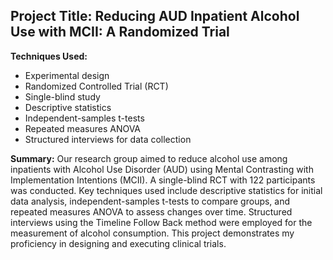 ## Project Title: Reducing AUD Inpatient Alcohol Use with MCII: A Randomized Trial

**Techniques Used:**
- Experimental design
- Randomized Controlled Trial (RCT)
- Single-blind study
- Descriptive statistics
- Independent-samples t-tests
- Repeated measures ANOVA
- Structured interviews for data collection

**Summary:**
Our research group aimed to reduce alcohol use among inpatients with Alcohol Use Disorder (AUD) using Mental Contrasting with Implementation Intentions (MCII). A single-blind RCT with 122 participants was conducted. Key techniques used include descriptive statistics for initial data analysis, independent-samples t-tests to compare groups, and repeated measures ANOVA to assess changes over time. Structured interviews using the Timeline Follow Back method were employed for the measurement of alcohol consumption. This project demonstrates my proficiency in designing and executing clinical trials.
